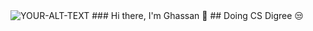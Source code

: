 <picture>
 <img alt="YOUR-ALT-TEXT" src="https://i.pinimg.com/originals/7d/07/a2/7d07a255678962d30d8717dcf5dbd266.gif">
</picture>
### Hi there, I'm Ghassan 👋
## Doing CS Digree 😒

<!--
**GHASSAN007/GHASSAN007** is a ✨ _special_ ✨ repository because its `README.md` (this file) appears on your GitHub profile.

Here are some ideas to get you started:

- 🔭 I’m currently working on ...
- 🌱 I’m currently learning ...
- 👯 I’m looking to collaborate on ...
- 🤔 I’m looking for help with ...
- 💬 Ask me about ...
- 📫 How to reach me: ...
- 😄 Pronouns: ...
- ⚡ Fun fact: ...
-->
